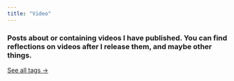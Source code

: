 ```yaml
---
title: "Video"
---
```

### Posts about or containing videos I have published. You can find reflections on videos after I release them, and maybe other things.

[See all tags →](/tags)